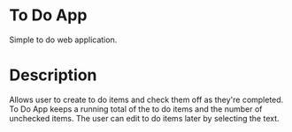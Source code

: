 # To Do App
Simple to do web application.
# Description
Allows user to create to do items and check them off as they're completed. 
To Do App keeps a running total of the to do items and the number of unchecked items.
The user can edit to do items later by selecting the text.
